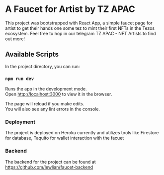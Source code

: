 # A Faucet for Artist by TZ APAC

This project was bootstrapped with React App, a simple faucet page for artist to get their hands one some tez to mint their first NFTs in the Tezos ecosystem. Feel free to hop in our telegram TZ APAC - NFT Artists to find out more!

## Available Scripts

In the project directory, you can run:

### `npm run dev`

Runs the app in the development mode.\
Open [http://localhost:3000](http://localhost:3000) to view it in the browser.

The page will reload if you make edits.\
You will also see any lint errors in the console.


### Deployment

The project is deployed on Heroku currently and utilizes tools like Firestore for database, Taquito for wallet interaction with the facuet

### Backend

The backend for the project can be found at https://github.com/lewlian/faucet-backend
